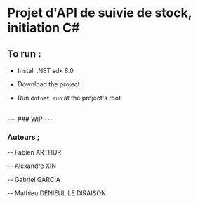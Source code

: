 # Projet d'API de suivie de stock, initiation C#

## To run :

- Install .NET sdk 8.0

- Download the project

- Run `dotnet run` at the project's root

<br>
---
### WIP
---

  

### Auteurs ;

-- Fabien ARTHUR

-- Alexandre XIN

-- Gabriel GARCIA

-- Mathieu DENIEUL LE DIRAISON
